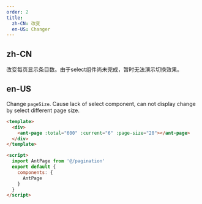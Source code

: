 ```yaml
---
order: 2
title:
  zh-CN: 改变
  en-US: Changer
---
```


## zh-CN

改变每页显示条目数。由于select组件尚未完成，暂时无法演示切换效果。

## en-US

Change `pageSize`. Cause lack of select component, can not display change by select different page size. 

```` html
<template>
  <div>
    <ant-page :total="600" :current="6" :page-size="20"></ant-page>
  </div>
</template>

<script>
  import AntPage from '@/pagination'
  export default {
    components: {
      AntPage
    }
  }
</script>
````
